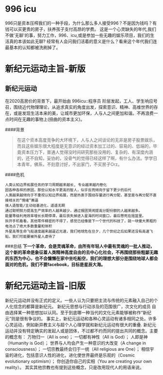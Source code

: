 # 996 icu
996只是资本压榨我们的一种手段，为什么那么多人接受996？不是因为钱吗？有钱可以买更贵的房子，扶养孩子支付高昂的学费。
这是一个心灵缺失的年代,我们不做'无聊'的事，努力工作，996、icu,或是参加一些无趣的娱乐项目，我们的生活真的本该如此无聊?
经常有人会问我们活着的意义是什么？看来这个年代我们连最基本的认知都被洗刷掉了。


# 新纪元运动主旨-新版

## 新纪元运动
在2020高房价的背景下，最开始由 996icu::程序员 阶层发起，工人、学生响应号召，围绕近代物理理论，从追求真实的角度出发，探索意识、精神、高维世界的存在，或是发现生活本来的美，让城市更加环保，人与人之间更加和谐。不再浪费一点时间在无趣的事物上(扭曲的资本主义)。

####背景
> 在这个资本高度竞争的大环境下，人与人之间谈论的无非是房子股票娱乐，而且这些娱乐很大程度是无意识的经过资本加工过的、容易的、低端的，毕竟资本压力下，普通人觉得没时间研究那些没用的、复杂的、有深度内涵的，还不自知，妥协的，没骨气的觉得已经这样了啊，有什么办法。学学日本青年，佛系，不刻意讨好，不出家门，不买房子Orz。

####危机
```
人类认知边界拓展任务的学习周期越来越长, 专业越来越内卷化
因各种各样的原因，那些认知水平更高的智人，似乎反而倾向于留下更少的后代
人类越来越倾向于不重视认知边界拓展，而是热衷于围绕存量进行再分配，甚至是与再分配不直接相关的“情绪“撕逼
强人造智能/主动硅基进化，遥遥无期
通过聪明努力提高生产效率的人越来越少，通过报团哭闹提高分配份额的人越来越多。
能量等级利用效率增长长期停滞，最后丧失掉进入星海的时间窗口，最后憋死在摇篮里。
拆开手机看看，其他零件精密的不得了，感觉已经像是下一个世代的科技了，就一块傻大黑粗的电池占了绝大多数重量和体积
外星高等生命飞船速度越来越逼近光速，我们地球危在旦夕，几个世纪之后如果还没有高速飞船，我们可能要被外星人虐待了
```

###总结
**下一个革命，会是灵魂革命，由所有年轻人中最有灵魂的一批人推动，这个新的革命是象征着人类精神高度自由的去中心化社会，不再围绕那些粗鄙无趣的东西为中心，也不会慵懒在家中坐吃船空，我们的理想大部分是围绕地球人都会面对的危机，我们不要facebook，目标是星辰大海。**


# 新纪元运动主旨-旧版
新纪元运动并没有正式的定义。一些人认为只要把主流与传统的元素融入自己的个人化信念的都算是新纪元。
新纪元思想与行动涉及的范围很广，次文化的成员 自由选择某一种思想加以认同。至于到底哪一种当代的文化元素能够被称作“新纪元”则是很有争议的。
事实上，新纪元运动和各种心灵运动有诸多相同之处。许多心灵运动，例如新异教主义与超个人心理学就和新纪元运动有很大的重叠.
新纪元运动并没有特定确实的发起人或是团体，不过都不约而同的提出共同的概念。主要的概念有：
万物归一（All is one）；
一切都有神性（All is God）；
人即是神（Humanity is God）；
世界与人均会产生一种意识的大改变（A change in consciousness）；
一切宗教最终会归于一统（All religious are One）；
相信宇宙的进化，包括意识人性的进化，进化使世界最终是乐观的（Cosmic evolutionary optimism）；
你创造你自己的实相（You are creating your own reality）。
其实其他宗教也有提到这些概念，只是改用现代人的用语来说。
